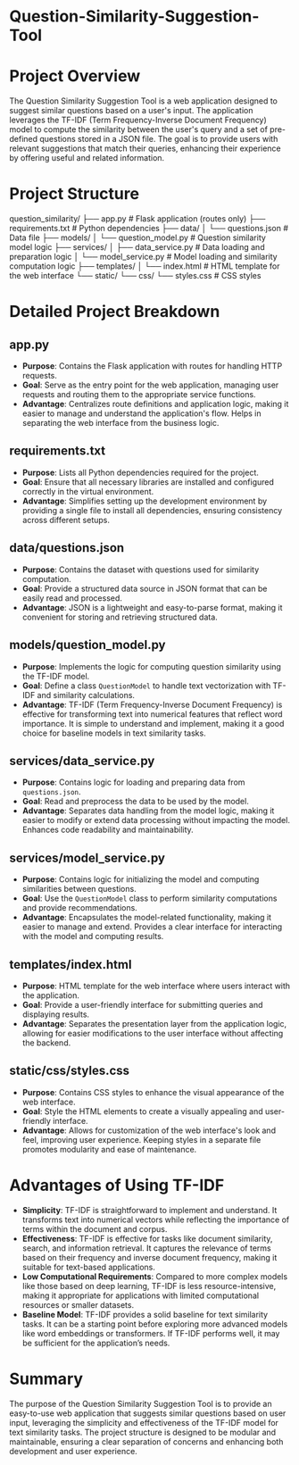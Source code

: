 # Question-Similarity-Suggestion-Tool
# Project Overview

The Question Similarity Suggestion Tool is a web application designed to suggest similar questions based on a user's input. The application leverages the TF-IDF (Term Frequency-Inverse Document Frequency) model to compute the similarity between the user's query and a set of pre-defined questions stored in a JSON file. The goal is to provide users with relevant suggestions that match their queries, enhancing their experience by offering useful and related information.

# Project Structure

question_similarity/
├── app.py # Flask application (routes only)
├── requirements.txt # Python dependencies
├── data/
│ └── questions.json # Data file
├── models/
│ └── question_model.py # Question similarity model logic
├── services/
│ ├── data_service.py # Data loading and preparation logic
│ └── model_service.py # Model loading and similarity computation logic
├── templates/
│ └── index.html # HTML template for the web interface
└── static/
└── css/
└── styles.css # CSS styles

# Detailed Project Breakdown

## app.py
- **Purpose**: Contains the Flask application with routes for handling HTTP requests.
- **Goal**: Serve as the entry point for the web application, managing user requests and routing them to the appropriate service functions.
- **Advantage**: Centralizes route definitions and application logic, making it easier to manage and understand the application's flow. Helps in separating the web interface from the business logic.

## requirements.txt
- **Purpose**: Lists all Python dependencies required for the project.
- **Goal**: Ensure that all necessary libraries are installed and configured correctly in the virtual environment.
- **Advantage**: Simplifies setting up the development environment by providing a single file to install all dependencies, ensuring consistency across different setups.

## data/questions.json
- **Purpose**: Contains the dataset with questions used for similarity computation.
- **Goal**: Provide a structured data source in JSON format that can be easily read and processed.
- **Advantage**: JSON is a lightweight and easy-to-parse format, making it convenient for storing and retrieving structured data.

## models/question_model.py
- **Purpose**: Implements the logic for computing question similarity using the TF-IDF model.
- **Goal**: Define a class `QuestionModel` to handle text vectorization with TF-IDF and similarity calculations.
- **Advantage**: TF-IDF (Term Frequency-Inverse Document Frequency) is effective for transforming text into numerical features that reflect word importance. It is simple to understand and implement, making it a good choice for baseline models in text similarity tasks.

## services/data_service.py
- **Purpose**: Contains logic for loading and preparing data from `questions.json`.
- **Goal**: Read and preprocess the data to be used by the model.
- **Advantage**: Separates data handling from the model logic, making it easier to modify or extend data processing without impacting the model. Enhances code readability and maintainability.

## services/model_service.py
- **Purpose**: Contains logic for initializing the model and computing similarities between questions.
- **Goal**: Use the `QuestionModel` class to perform similarity computations and provide recommendations.
- **Advantage**: Encapsulates the model-related functionality, making it easier to manage and extend. Provides a clear interface for interacting with the model and computing results.

## templates/index.html
- **Purpose**: HTML template for the web interface where users interact with the application.
- **Goal**: Provide a user-friendly interface for submitting queries and displaying results.
- **Advantage**: Separates the presentation layer from the application logic, allowing for easier modifications to the user interface without affecting the backend.

## static/css/styles.css
- **Purpose**: Contains CSS styles to enhance the visual appearance of the web interface.
- **Goal**: Style the HTML elements to create a visually appealing and user-friendly interface.
- **Advantage**: Allows for customization of the web interface's look and feel, improving user experience. Keeping styles in a separate file promotes modularity and ease of maintenance.

# Advantages of Using TF-IDF
- **Simplicity**: TF-IDF is straightforward to implement and understand. It transforms text into numerical vectors while reflecting the importance of terms within the document and corpus.
- **Effectiveness**: TF-IDF is effective for tasks like document similarity, search, and information retrieval. It captures the relevance of terms based on their frequency and inverse document frequency, making it suitable for text-based applications.
- **Low Computational Requirements**: Compared to more complex models like those based on deep learning, TF-IDF is less resource-intensive, making it appropriate for applications with limited computational resources or smaller datasets.
- **Baseline Model**: TF-IDF provides a solid baseline for text similarity tasks. It can be a starting point before exploring more advanced models like word embeddings or transformers. If TF-IDF performs well, it may be sufficient for the application’s needs.

# Summary
The purpose of the Question Similarity Suggestion Tool is to provide an easy-to-use web application that suggests similar questions based on user input, leveraging the simplicity and effectiveness of the TF-IDF model for text similarity tasks. The project structure is designed to be modular and maintainable, ensuring a clear separation of concerns and enhancing both development and user experience.

